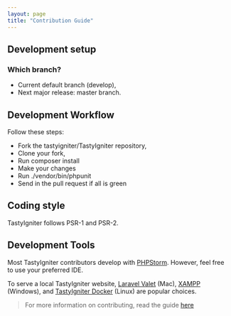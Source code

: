 ```yaml
---
layout: page
title: "Contribution Guide"
---
```


## Development setup

### Which branch?

- Current default branch (develop),
- Next major release: master branch.

## Development Workflow

Follow these steps:

- Fork the tastyigniter/TastyIgniter repository,
- Clone your fork,
- Run composer install
- Make your changes
- Run ./vendor/bin/phpunit
- Send in the pull request if all is green

## Coding style
TastyIgniter follows PSR-1 and PSR-2.

## Development Tools

Most TastyIgniter contributors develop with <a href="https://www.jetbrains.com/phpstorm/download/" target="_blank">PHPStorm</a>. However, feel free to use your preferred IDE.

To serve a local TastyIgniter website, <a href="https://laravel.com/docs/master/valet" target="_blank">Laravel Valet</a> (Mac), <a href="https://www.apachefriends.org/index.html" target="_blank">XAMPP</a> (Windows), and <a href="https://github.com/ThisIsQasim/TastyIgniter" target="_blank">TastyIgniter Docker</a> (Linux) are popular choices.

> For more information on contributing, read the guide <a href="https://github.com/tastyigniter/TastyIgniter/blob/master/CONTRIBUTING.md" target="_blank">here</a>